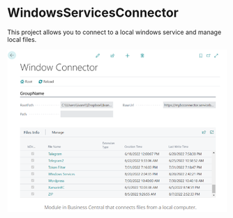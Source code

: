 # WindowsServicesConnector

This project allows you to connect to a local windows service and manage local files.

![Alt text](https://github.com/ivanrlg/WindowsServicesConnector/blob/master/assets/Portada.png?raw=true "Title")

 

